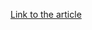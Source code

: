 [Link to the article](https://www.mcafee.com/blogs/other-blogs/mcafee-labs/nemty-ransomware-learning-by-doing/)
